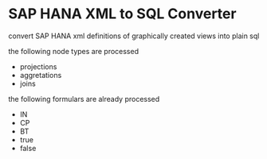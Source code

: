 # SAP HANA XML to SQL Converter


convert SAP HANA xml definitions of graphically created views into plain sql

the following node types are processed
- projections
- aggretations
- joins


the following formulars are already processed
- IN
- CP
- BT
- true
- false
